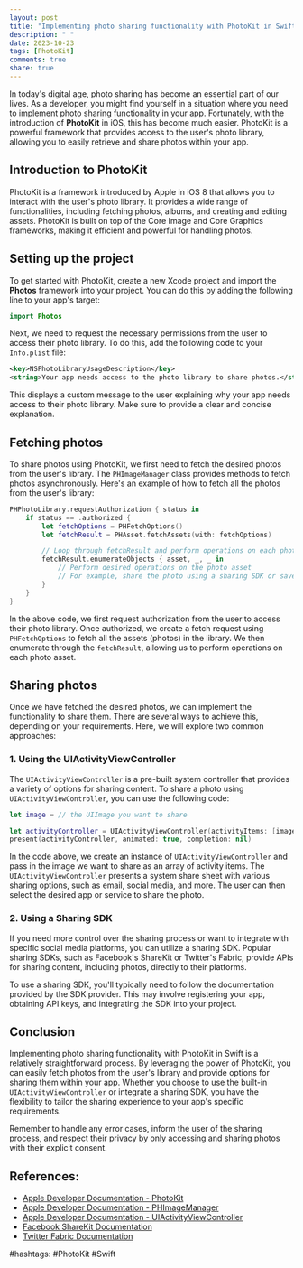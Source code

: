 ```yaml
---
layout: post
title: "Implementing photo sharing functionality with PhotoKit in Swift"
description: " "
date: 2023-10-23
tags: [PhotoKit]
comments: true
share: true
---
```


In today's digital age, photo sharing has become an essential part of our lives. As a developer, you might find yourself in a situation where you need to implement photo sharing functionality in your app. Fortunately, with the introduction of **PhotoKit** in iOS, this has become much easier. PhotoKit is a powerful framework that provides access to the user's photo library, allowing you to easily retrieve and share photos within your app.

## Introduction to PhotoKit

PhotoKit is a framework introduced by Apple in iOS 8 that allows you to interact with the user's photo library. It provides a wide range of functionalities, including fetching photos, albums, and creating and editing assets. PhotoKit is built on top of the Core Image and Core Graphics frameworks, making it efficient and powerful for handling photos.

## Setting up the project

To get started with PhotoKit, create a new Xcode project and import the **Photos** framework into your project. You can do this by adding the following line to your app's target:

```swift
import Photos
```

Next, we need to request the necessary permissions from the user to access their photo library. To do this, add the following code to your `Info.plist` file:

```xml
<key>NSPhotoLibraryUsageDescription</key>
<string>Your app needs access to the photo library to share photos.</string>
```

This displays a custom message to the user explaining why your app needs access to their photo library. Make sure to provide a clear and concise explanation.

## Fetching photos

To share photos using PhotoKit, we first need to fetch the desired photos from the user's library. The `PHImageManager` class provides methods to fetch photos asynchronously. Here's an example of how to fetch all the photos from the user's library:

```swift
PHPhotoLibrary.requestAuthorization { status in
    if status == .authorized {
        let fetchOptions = PHFetchOptions()
        let fetchResult = PHAsset.fetchAssets(with: fetchOptions)

        // Loop through fetchResult and perform operations on each photo
        fetchResult.enumerateObjects { asset, _, _ in
            // Perform desired operations on the photo asset
            // For example, share the photo using a sharing SDK or save it locally
        }
    }
}
```

In the above code, we first request authorization from the user to access their photo library. Once authorized, we create a fetch request using `PHFetchOptions` to fetch all the assets (photos) in the library. We then enumerate through the `fetchResult`, allowing us to perform operations on each photo asset.

## Sharing photos

Once we have fetched the desired photos, we can implement the functionality to share them. There are several ways to achieve this, depending on your requirements. Here, we will explore two common approaches:

### 1. Using the UIActivityViewController

The `UIActivityViewController` is a pre-built system controller that provides a variety of options for sharing content. To share a photo using `UIActivityViewController`, you can use the following code:

```swift
let image = // the UIImage you want to share

let activityController = UIActivityViewController(activityItems: [image], applicationActivities: nil)
present(activityController, animated: true, completion: nil)
```

In the code above, we create an instance of `UIActivityViewController` and pass in the image we want to share as an array of activity items. The `UIActivityViewController` presents a system share sheet with various sharing options, such as email, social media, and more. The user can then select the desired app or service to share the photo.

### 2. Using a Sharing SDK

If you need more control over the sharing process or want to integrate with specific social media platforms, you can utilize a sharing SDK. Popular sharing SDKs, such as Facebook's ShareKit or Twitter's Fabric, provide APIs for sharing content, including photos, directly to their platforms.

To use a sharing SDK, you'll typically need to follow the documentation provided by the SDK provider. This may involve registering your app, obtaining API keys, and integrating the SDK into your project.

## Conclusion

Implementing photo sharing functionality with PhotoKit in Swift is a relatively straightforward process. By leveraging the power of PhotoKit, you can easily fetch photos from the user's library and provide options for sharing them within your app. Whether you choose to use the built-in `UIActivityViewController` or integrate a sharing SDK, you have the flexibility to tailor the sharing experience to your app's specific requirements.

Remember to handle any error cases, inform the user of the sharing process, and respect their privacy by only accessing and sharing photos with their explicit consent.

## References:
- [Apple Developer Documentation - PhotoKit](https://developer.apple.com/documentation/photokit)
- [Apple Developer Documentation - PHImageManager](https://developer.apple.com/documentation/photokit/phimagemanager)
- [Apple Developer Documentation - UIActivityViewController](https://developer.apple.com/documentation/uikit/uiactivityviewcontroller)
- [Facebook ShareKit Documentation](https://developers.facebook.com/docs/sharing/ios/)
- [Twitter Fabric Documentation](https://docs.fabric.io/apple/twitter/overview.html)

#hashtags: #PhotoKit #Swift